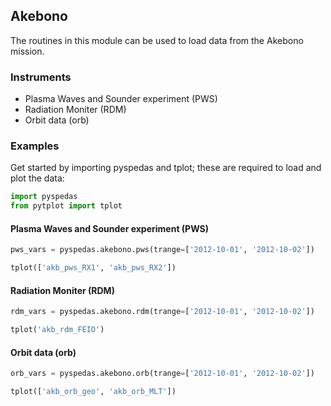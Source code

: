 
## Akebono
The routines in this module can be used to load data from the Akebono mission. 

### Instruments
- Plasma Waves and Sounder experiment (PWS)
- Radiation Moniter (RDM)
- Orbit data (orb)

### Examples
Get started by importing pyspedas and tplot; these are required to load and plot the data:

```python
import pyspedas
from pytplot import tplot
```

#### Plasma Waves and Sounder experiment (PWS)

```python
pws_vars = pyspedas.akebono.pws(trange=['2012-10-01', '2012-10-02'])

tplot(['akb_pws_RX1', 'akb_pws_RX2'])
```


#### Radiation Moniter (RDM)

```python
rdm_vars = pyspedas.akebono.rdm(trange=['2012-10-01', '2012-10-02'])

tplot('akb_rdm_FEIO')
```


#### Orbit data (orb)

```python
orb_vars = pyspedas.akebono.orb(trange=['2012-10-01', '2012-10-02'])

tplot(['akb_orb_geo', 'akb_orb_MLT'])
```


    